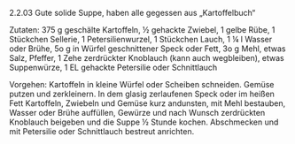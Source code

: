 2.2.03 Gute solide Suppe, haben alle gegessen
aus „Kartoffelbuch“


Zutaten:
375 g geschälte Kartoffeln, ½ gehackte Zwiebel, 1 gelbe Rübe, 1 Stückchen Sellerie, 1 Petersilienwurzel, 1 Stück­chen Lauch, 1 ¼ l Wasser oder Brühe, 5o g in Würfel geschnittener Speck oder Fett, 3o g Mehl, etwas Salz, Pfeffer, 1 Zehe zerdrückter Knoblauch (kann auch wegbleiben), etwas Suppenwürze, 1 EL gehackte Petersilie oder Schnittlauch

Vorgehen:
Kartoffeln in kleine Würfel oder Scheiben schneiden. Gemüse putzen und zerkleinern. In dem glasig zerlaufenen Speck oder im heißen Fett Kartoffeln, Zwiebeln und Gemüse kurz andunsten, mit Mehl bestauben, Wasser oder Brühe auffüllen, Gewürze und nach Wunsch zerdrückten Knoblauch beigeben und die Suppe ½  Stunde kochen. Abschmecken und mit Petersilie oder Schnittlauch bestreut anrichten.

